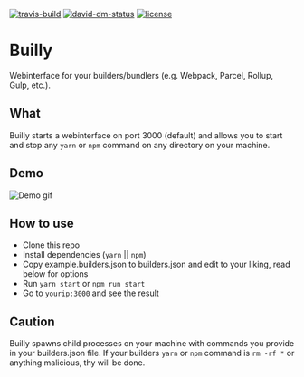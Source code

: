 [![travis-build][travis-build]][travis-build-url]
[![david-dm-status][david-dm-status]][david-dm-status-url]
[![license][license]][license-url]

# Builly
Webinterface for your builders/bundlers (e.g. Webpack, Parcel, Rollup, Gulp, etc.).

## What
Builly starts a webinterface on port 3000 (default) and allows you to start and stop any `yarn` or `npm` command on any directory on your machine.

## Demo
![Demo gif](https://github.com/Milanzor/builly/blob/master/docs/img/demo.gif?raw=true)


## How to use
- Clone this repo
- Install dependencies (`yarn` || `npm`)
- Copy example.builders.json to builders.json and edit to your liking, read below for options
- Run `yarn start` or `npm run start`
- Go to `yourip:3000` and see the result


## Caution
Builly spawns child processes on your machine with commands you provide in your builders.json file. If your builders `yarn` or `npm` command is `rm -rf *` or anything malicious, thy will be done.

[travis-build]: https://api.travis-ci.org/Milanzor/builly.svg?branch=master
[travis-build-url]: https://travis-ci.org/Milanzor/builly

[david-dm-status]: https://david-dm.org/milanzor/builly.svg
[david-dm-status-url]: https://david-dm.org/milanzor/builly

[license]: https://img.shields.io/github/license/Milanzor/builly.svg
[license-url]: https://github.com/Milanzor/builly/blob/master/LICENSE
